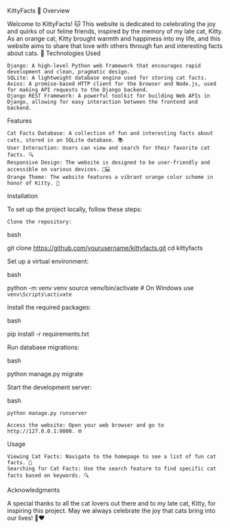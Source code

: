 KittyFacts 🐾
Overview

Welcome to KittyFacts! 🐱 This website is dedicated to celebrating the joy and quirks of our feline friends, inspired by the memory of my late cat, Kitty. As an orange cat, Kitty brought warmth and happiness into my life, and this website aims to share that love with others through fun and interesting facts about cats. 🧡
Technologies Used

    Django: A high-level Python web framework that encourages rapid development and clean, pragmatic design.
    SQLite: A lightweight database engine used for storing cat facts.
    Axios: A promise-based HTTP client for the browser and Node.js, used for making API requests to the Django backend.
    Django REST Framework: A powerful toolkit for building Web APIs in Django, allowing for easy interaction between the frontend and backend.

Features

    Cat Facts Database: A collection of fun and interesting facts about cats, stored in an SQLite database. 📚
    User Interaction: Users can view and search for their favorite cat facts. 🔍
    Responsive Design: The website is designed to be user-friendly and accessible on various devices. 📱💻
    Orange Theme: The website features a vibrant orange color scheme in honor of Kitty. 🍊

Installation

To set up the project locally, follow these steps:

    Clone the repository:

bash

git clone https://github.com/yourusername/kittyfacts.git
cd kittyfacts

Set up a virtual environment:

bash

python -m venv venv
source venv/bin/activate  # On Windows use `venv\Scripts\activate`

Install the required packages:

bash

pip install -r requirements.txt

Run database migrations:

bash

python manage.py migrate

Start the development server:

bash

    python manage.py runserver

    Access the website: Open your web browser and go to http://127.0.0.1:8000. 🌐

Usage

    Viewing Cat Facts: Navigate to the homepage to see a list of fun cat facts. 🐾
    Searching for Cat Facts: Use the search feature to find specific cat facts based on keywords. 🔍

Acknowledgments

A special thanks to all the cat lovers out there and to my late cat, Kitty, for inspiring this project. May we always celebrate the joy that cats bring into our lives! 🐾❤️
